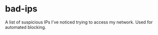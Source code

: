 # bad-ips
A list of suspicious IPs I've noticed trying to access my network.  Used for automated blocking.
